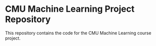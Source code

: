 # CMU Machine Learning Project Repository

This repository contains the code for the CMU Machine Learning course project. 